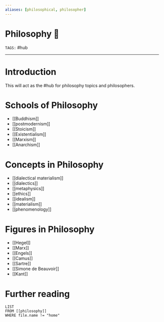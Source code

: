 ```yaml
---
aliases: [philosophical, philosopher]
---
```

# Philosophy 🧐
`TAGS:` #hub 

---
# Introduction
This will act as the #hub for philosophy topics and philosophers. 

# Schools of Philosophy
- [[Buddhism]]
- [[postmodernism]]
- [[Stoicism]]
- [[Existentialism]]
- [[Marxism]]
- [[Anarchism]]

# Concepts in Philosophy
- [[dialectical materialism]]
- [[dialectics]]
- [[metaphysics]]
- [[ethics]]
- [[idealism]]
- [[materialism]]
- [[phenomenology]] 

# Figures in Philosophy
- [[Hegel]]
- [[Marx]]
- [[Engels]]
- [[Camus]]
- [[Sartre]]
- [[Simone de Beauvoir]]
- [[Kant]]

# Further reading
```dataview
LIST 
FROM [[philosophy]]
WHERE file.name != "home"
```